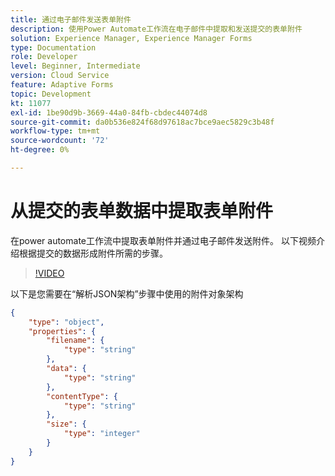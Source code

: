 ```yaml
---
title: 通过电子邮件发送表单附件
description: 使用Power Automate工作流在电子邮件中提取和发送提交的表单附件
solution: Experience Manager, Experience Manager Forms
type: Documentation
role: Developer
level: Beginner, Intermediate
version: Cloud Service
feature: Adaptive Forms
topic: Development
kt: 11077
exl-id: 1be90d9b-3669-44a0-84fb-cbdec44074d8
source-git-commit: da0b536e824f68d97618ac7bce9aec5829c3b48f
workflow-type: tm+mt
source-wordcount: '72'
ht-degree: 0%

---
```


# 从提交的表单数据中提取表单附件

在power automate工作流中提取表单附件并通过电子邮件发送附件。
以下视频介绍根据提交的数据形成附件所需的步骤。
>[!VIDEO](https://video.tv.adobe.com/v/3409017?quality=12&learn=on)

以下是您需要在“解析JSON架构”步骤中使用的附件对象架构

```json
{
    "type": "object",
    "properties": {
        "filename": {
            "type": "string"
        },
        "data": {
            "type": "string"
        },
        "contentType": {
            "type": "string"
        },
        "size": {
            "type": "integer"
        }
    }
}
```
